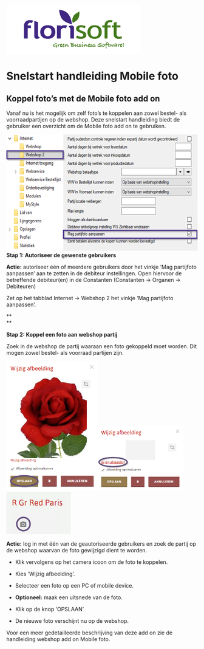 <img src="../../fslogo.png"/>

# Snelstart handleiding Mobile foto

## Koppel foto’s met de Mobile foto add on

Vanaf nu is het mogelijk om zelf foto’s te koppelen aan zowel bestel-
als voorraadpartijen op de webshop. Deze snelstart handleiding biedt de
gebruiker een overzicht om de Mobile foto add on te gebruiken.

<img src=".Snelstart handleiding webshop add on Mobile foto\media\image2.png" style="width:6.3in;height:3.19097in" />**Stap
1: Autoriseer de gewenste gebruikers**

**Actie:** autoriseer één of meerdere gebruikers door het vinkje ‘Mag
partijfoto aanpassen’ aan te zetten in de debiteur instellingen. Open
hiervoor de betreffende debiteur(en) in de Constanten (Constanten -&gt;
Organen -&gt; Debiteuren)

Zet op het tabblad Internet -&gt; Webshop 2 het vinkje ‘Mag partijfoto
aanpassen’.

**  
**

**Stap 2: Koppel een foto aan webshop partij**

Zoek in de webshop de partij waaraan een foto gekoppeld moet worden. Dit
mogen zowel bestel- als voorraad partijen zijn.

<img src=".Snelstart handleiding webshop add on Mobile foto\media\image3.png" style="width:2.51042in;height:3.54722in" /><img src=".Snelstart handleiding webshop add on Mobile foto\media\image4.png" style="width:2.34375in;height:1.78194in" /><img src=".Snelstart handleiding webshop add on Mobile foto\media\image5.png" style="width:1.77083in;height:1.15849in" />

**Actie:** log in met één van de geautoriseerde gebruikers en zoek de
partij op de webshop waarvan de foto gewijzigd dient te worden.

-   Klik vervolgens op het camera icoon om de foto te koppelen.

-   Kies ‘Wijzig afbeelding’.

<!-- -->

-   Selecteer een foto op een PC of mobile device.

-   **Optioneel:** maak een uitsnede van de foto.

-   Klik op de knop ‘OPSLAAN’

-   De nieuwe foto verschijnt nu op de webshop.

Voor een meer gedetailleerde beschrijving van deze add on zie de
handleiding webshop add on Mobile foto.
